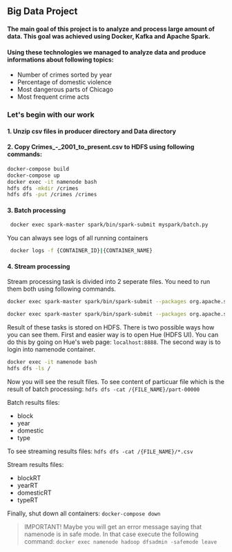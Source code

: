 ## Big Data Project
#### The main goal of this project is to analyze and process large amount of data. This goal was achieved using Docker, Kafka and Apache Spark.
#### Using these technologies we managed to analyze data and produce informations about following topics:
- Number of crimes sorted by year
- Percentage of domestic violence
- Most dangerous parts of Chicago
- Most frequent crime acts

### Let's begin with our work
#### 1. Unzip csv files in producer directory and Data directory

#### 2. Copy Crimes_-_2001_to_present.csv to HDFS using following commands:

```sh
docker-compose build
docker-compose up
docker exec -it namenode bash
hdfs dfs -mkdir /crimes
hdfs dfs -put /crimes /crimes
```
#### 3. Batch processing
```sh
 docker exec spark-master spark/bin/spark-submit myspark/batch.py
```
You can always see logs of all running containers
```sh
 docker logs -f {CONTAINER_ID}|{CONTAINER_NAME}
```
#### 4. Stream processing

Stream processing task is divided into 2 seperate files. You need to run them both using following commands.

```sh
docker exec spark-master spark/bin/spark-submit --packages org.apache.spark:spark-streaming-kafka-0-8_2.11:2.4.4 stream/stream.py zoo1:2181 crime2k18 type2k18
```

```sh
docker exec spark-master spark/bin/spark-submit --packages org.apache.spark:spark-streaming-kafka-0-8_2.11:2.4.4 stream/stream2.py zoo1:2181 year2k18 block2k18P
```
Result of these tasks is stored on HDFS. There is two possible ways how you can see them. First and easier way is to open Hue (HDFS UI). You can do this by going on Hue's web page: ```localhost:8888```. The second way is to login into namenode container.  
```sh
docker exec -it namenode bash
hdfs dfs -ls /
```
Now you will see the result files. To see content of particuar file which is the result of batch processing: ```hdfs dfs -cat /{FILE_NAME}/part-00000```

Batch results files:
- block
- year
- domestic
- type

To see streaming results files:  ```hdfs dfs -cat /{FILE_NAME}/*.csv```

Stream results files:
- blockRT
- yearRT
- domesticRT
- typeRT

Finally, shut down all containers: ```docker-compose down```

> IMPORTANT!
Maybe you will get an error message saying that namenode is in safe mode.
In that case execute the following command:
```docker exec namenode hadoop dfsadmin -safemode leave```

